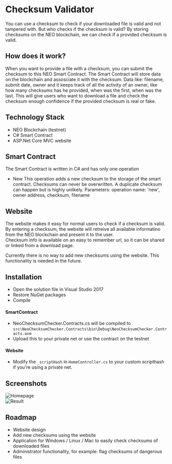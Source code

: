 # Checksum Validator

You can use a checksum to check if your downloaded file is valid and not tampered with. But who checks if the checksum is valid? By storing checksums on the NEO blockchain, we can check if a provided checksum is valid.

## How does it work?

When you want to provide a file with a checksum, you can submit the checksum to this NEO Smart Contract. The Smart Contract will store data on the blockchain and assosciate it with the checksum. Data like: filename, submit date, owner and it keeps track of all the activity of an owner, like how many checksums has he provided, when was the first, when was the last. This will give users who want to download a file and check the checksum enough confidence if the provided checksum is real or fake.

## Technology Stack
- NEO Blockchain (testnet)
- C# Smart Contract
- ASP.Net Core MVC website

## Smart Contract

The Smart Contract is written in C# and has only one operation

- New
This operation adds a new checksum to the storage of the smart contract. Checksums can never be overwritten. A duplicate checksum can happen but is highly unlikely.
Parameters: operation name: 'new', owner address, checksum, filename

## Website

The website makes it easy for normal users to check if a checksum is valid. By entering a checksum, the website will retreive all available informatino from the NEO blockchain and present it to the user.  
Checksum info is available on an easy to remember url, so it can be shared or linked from a download page.

Currently there is no way to add new checksums using the website. This functionality is needed in the future.

## Installation

- Open the solution file in Visual Studio 2017
- Restore NuGet packages
- Compile

#### SmartContract
- NeoChecksumChecker.Contracts.cs will be compiled to `src\NeoChecksumChecker.Contracts\bin\Debug\NeoChecksumChecker.Contracts.avm`
- Upload this to your private net or use the contract on the testnet

#### Website
- Modify the `_scriptHash` in `HomeController.cs` to your custom scripthash if you're using a private net.

## Screenshots

![Homepage](https://raw.githubusercontent.com/michielpost/NEOChecksumChecker/master/screenshots/01_homepage.PNG)  
![Result](https://raw.githubusercontent.com/michielpost/NEOChecksumChecker/master/screenshots/02_result.PNG)  

## Roadmap

- Website design
- Add new checksums using the website
- Application for Windows / Linux / Mac to easily check checksums of downloaded files
- Administrator functionality, for example: flag checksums of dangerous files
